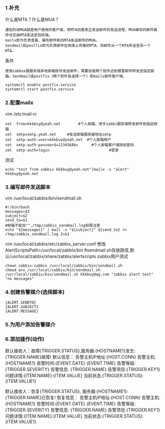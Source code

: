 ### 1.补充
什么是MTA？什么是MUA？
```
通俗的说MUA就是用户使用的客户端，而MTA则是真正发送邮件的发送进程，MUA编写的邮件最终也交由MTA发送至目标端。
mailx即为负责查看、编写邮件和向MTA发送邮件的MUA。
Sendmail和postfix即为负责邮件在网络上传输的MTA，将邮件从一个MTA传送至另一个MTA。
```
条件
```
使用zabbox服服务端本地邮箱账号发送邮件，需要安装两个软件达到报警邮件转发至指定邮箱。Sendmail或postfix（两个软件各选择一个）和mailx邮件客户端。
```
```shell
systemctl enable postfix.service
systemctl start postfix.service
```
### 2.配置mailx
vim /etc/mail.rc
```shell
set  from=kkkbuy@yeah.net        #个人邮箱，用于zabbi服务端转发邮件到指定邮箱
set  smtp=smtp.yeah.net     #发送邮箱服务器地址smtp
set  smtp-auth-user=kkkbuy@yeah.net  #个人邮箱用户
set  smtp-auth-password=123456Abc      #个人邮箱客户端授权密码
set  smtp-auth=login                           #登录
```
测试
```shell
echo "test from zabbix kkkbuy@yeah.net"|mailx -s "alert" kkkbuy@yeah.net
```
### 3.编写邮件发送脚本
vim /usr/local/zabbix/bin/sendmail.sh
```shell
#!/bin/bash
messages=$3
subject=$2
send_to=$1
#邮箱不能加"",/tmp/zabbix_sendmail.log权限注意
echo "${messages}" | mail -s "${subject}" ${send_to} >> /tmp/zabbix_sendmail.log 2>&1
```
vim /usr/local/zabbix/etc/zabbix_server.conf
修改
AlertScriptsPath=/usr/local/zabbix/bin  #sendmail.sh存放路径,默认/usr/local/zabbix/share/zabbix/alertscripts
zabbix用户测试
```shell
chown zabbix:zabbix /usr/local/zabbix/bin/sendmail.sh
chmod a+x /usr/local/zabbix/bin/sendmail.sh
/usr/local/zabbix/bin/sendmail.sh kkkbuy@qq.com "zabbix alert test"  "no messages" 
```
### 4.创建告警媒介(选择脚本)
```
{ALERT.SENDTO}
{ALERT.SUBJECT}
{ALERT.MESSAGE}
```
### 5.为用户添加告警媒介
### 6.添加操作(动作)
默认接收人：故障{TRIGGER.STATUS},服务器:{HOSTNAME1}发生: {TRIGGER.NAME}故障!
默认信息：
告警主机IP地址:{HOST.CONN}
告警主机:{HOSTNAME1}
告警时间:{EVENT.DATE} {EVENT.TIME}
告警等级:{TRIGGER.SEVERITY}
告警信息: {TRIGGER.NAME}
告警项目:{TRIGGER.KEY1}
问题详情:{ITEM.NAME}:{ITEM.VALUE}
当前状态:{TRIGGER.STATUS}:{ITEM.VALUE1}


默认接收人：恢复{TRIGGER.STATUS}, 服务器:{HOSTNAME1}: {TRIGGER.NAME}已恢复!
恢复信息：
告警主机IP地址:{HOST.CONN}
告警主机:{HOSTNAME1}
告警时间:{EVENT.DATE} {EVENT.TIME}
告警等级:{TRIGGER.SEVERITY}
告警信息: {TRIGGER.NAME}
告警项目:{TRIGGER.KEY1}
问题详情:{ITEM.NAME}:{ITEM.VALUE}
当前状态:{TRIGGER.STATUS}:{ITEM.VALUE1}